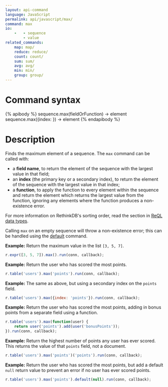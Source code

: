 ```yaml
---
layout: api-command
language: JavaScript
permalink: api/javascript/max/
command: max
io:
    -   - sequence
        - value
related_commands:
    map: map/
    reduce: reduce/
    count: count/
    sum: sum/
    avg: avg/
    min: min/
    group: group/
---
```


# Command syntax #

{% apibody %}
sequence.max(fieldOrFunction) &rarr; element
sequence.max({index: <indexname>}) &rarr; element
{% endapibody %}

# Description #

Finds the maximum element of a sequence. The `max` command can be called with:

* a **field name**, to return the element of the sequence with the largest value in that field;
* an **index** (the primary key or a secondary index), to return the element of the sequence with the largest value in that index;
* a **function**, to apply the function to every element within the sequence and return the element which returns the largest value from the function, ignoring any elements where the function produces a non-existence error.

For more information on RethinkDB's sorting order, read the section in [ReQL data types](/docs/data-types/#sorting-order).

Calling `max` on an empty sequence will throw a non-existence error; this can be handled using the [default](/api/javascript/default/) command.

__Example:__ Return the maximum value in the list `[3, 5, 7]`.

```js
r.expr([3, 5, 7]).max().run(conn, callback);
```

__Example:__ Return the user who has scored the most points.

```js
r.table('users').max('points').run(conn, callback);
```

__Example:__ The same as above, but using a secondary index on the `points` field.

```js
r.table('users').max({index: 'points'}).run(conn, callback);
```

__Example:__ Return the user who has scored the most points, adding in bonus points from a separate field using a function.

```js
r.table('users').max(function(user) {
    return user('points').add(user('bonusPoints'));
}).run(conn, callback);
```

__Example:__ Return the highest number of points any user has ever scored. This returns the value of that `points` field, not a document.

```js
r.table('users').max('points')('points').run(conn, callback);
```

__Example:__ Return the user who has scored the most points, but add a default `null` return value to prevent an error if no user has ever scored points.

```js
r.table('users').max('points').default(null).run(conn, callback);
```
